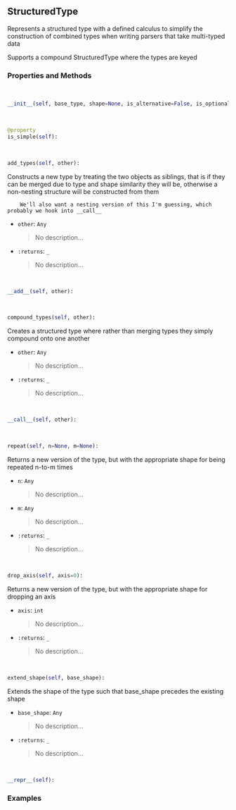 ## <a id="McUtils.Parsers.StructuredType.StructuredType">StructuredType</a>
Represents a structured type with a defined calculus to simplify the construction of combined types when writing
parsers that take multi-typed data

Supports a compound StructuredType where the types are keyed

### Properties and Methods
<a id="McUtils.Parsers.StructuredType.StructuredType.__init__" class="docs-object-method">&nbsp;</a>
```python
__init__(self, base_type, shape=None, is_alternative=False, is_optional=False, default_value=None): 
```

<a id="McUtils.Parsers.StructuredType.StructuredType.is_simple" class="docs-object-method">&nbsp;</a>
```python
@property
is_simple(self): 
```

<a id="McUtils.Parsers.StructuredType.StructuredType.add_types" class="docs-object-method">&nbsp;</a>
```python
add_types(self, other): 
```
Constructs a new type by treating the two objects as siblings, that is if they can be merged due to type and
        shape similarity they will be, otherwise a non-nesting structure will be constructed from them

        We'll also want a nesting version of this I'm guessing, which probably we hook into __call__
- `other`: `Any`
    >No description...
- `:returns`: `_`
    >No description...

<a id="McUtils.Parsers.StructuredType.StructuredType.__add__" class="docs-object-method">&nbsp;</a>
```python
__add__(self, other): 
```

<a id="McUtils.Parsers.StructuredType.StructuredType.compound_types" class="docs-object-method">&nbsp;</a>
```python
compound_types(self, other): 
```
Creates a structured type where rather than merging types they simply compound onto one another
- `other`: `Any`
    >No description...
- `:returns`: `_`
    >No description...

<a id="McUtils.Parsers.StructuredType.StructuredType.__call__" class="docs-object-method">&nbsp;</a>
```python
__call__(self, other): 
```

<a id="McUtils.Parsers.StructuredType.StructuredType.repeat" class="docs-object-method">&nbsp;</a>
```python
repeat(self, n=None, m=None): 
```
Returns a new version of the type, but with the appropriate shape for being repeated n-to-m times
- `n`: `Any`
    >No description...
- `m`: `Any`
    >No description...
- `:returns`: `_`
    >No description...

<a id="McUtils.Parsers.StructuredType.StructuredType.drop_axis" class="docs-object-method">&nbsp;</a>
```python
drop_axis(self, axis=0): 
```
Returns a new version of the type, but with the appropriate shape for dropping an axis
- `axis`: `int`
    >No description...
- `:returns`: `_`
    >No description...

<a id="McUtils.Parsers.StructuredType.StructuredType.extend_shape" class="docs-object-method">&nbsp;</a>
```python
extend_shape(self, base_shape): 
```
Extends the shape of the type such that base_shape precedes the existing shape
- `base_shape`: `Any`
    >No description...
- `:returns`: `_`
    >No description...

<a id="McUtils.Parsers.StructuredType.StructuredType.__repr__" class="docs-object-method">&nbsp;</a>
```python
__repr__(self): 
```

### Examples


